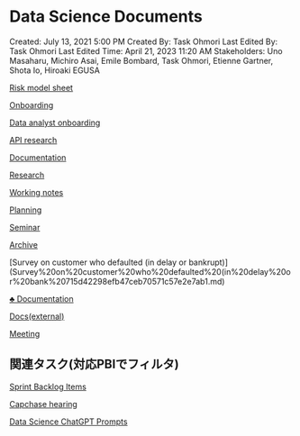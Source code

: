 # Data Science Documents

Created: July 13, 2021 5:00 PM
Created By: Task Ohmori
Last Edited By: Task Ohmori
Last Edited Time: April 21, 2023 11:20 AM
Stakeholders: Uno Masaharu, Michiro Asai, Emile Bombard, Task Ohmori, Etienne Gartner, Shota Io, Hiroaki EGUSA

[Risk model sheet](Risk%20model%20sheet%204821361a9fe64fe6972aff360bdfae20.md)

[Onboarding](Onboarding%20b86d742689e44806b279997b17901677.md)

[Data analyst onboarding](Data%20analyst%20onboarding%20d16d16d051d049d4929766c2152aa3c4.md)

[API research](API%20research%2003d72feae9ae427fbbd8cd29237b8b65.md)

[Documentation](Documentation%20c1b1b176f3a940f48f39730df39952a7.md)

[Research](Research%204367ff34410a4f39a2e504653681c98c.md)

[Working notes](Working%20notes%20c47ae35735814adbb7c4197c91d65a7e.md)

[Planning](Planning%20496a67b41a78467bbbdfc589e89da63f.md)

[Seminar](Seminar%2053ae108860a54c7e9d53fd08c6866b1e.md)

[Archive](Archive%201169e1faa1f2431585e877d2cbe81464.md)

[Survey on customer who defaulted (in delay or bankrupt)](Survey%20on%20customer%20who%20defaulted%20(in%20delay%20or%20bank%20715d42298efb47ceb70571c57e2e7ab1.md)

[♣️ Documentation](%E2%99%A3%EF%B8%8F%20Documentation%20efabf6d891054a37b16bf8e2dc8f6207.md)

[Docs(external)](Docs(external)%20c16aaf320f034fe7ae944b884ed563a8.md)

[Meeting](Meeting%2072f426b86641456cb65aba8df1b6bfba.md)

## 関連タスク(対応PBIでフィルタ)

[Sprint Backlog Items](Sprint%20Backlog%20Items%20618673da1b1e4aee9464f251bb8a51cc.md)

[Capchase hearing](Capchase%20hearing%207e1a67b12cbb4ba5ad5b0f2c80f54d53.md)

[Data Science ChatGPT Prompts](Data%20Science%20ChatGPT%20Prompts%20676d95f5cefc42bdb58c367a936ed318.md)